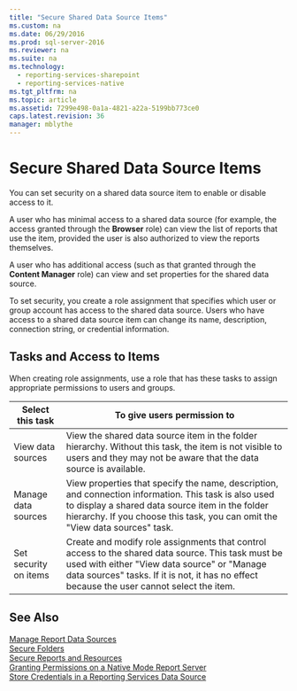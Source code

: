 ```yaml
---
title: "Secure Shared Data Source Items"
ms.custom: na
ms.date: 06/29/2016
ms.prod: sql-server-2016
ms.reviewer: na
ms.suite: na
ms.technology: 
  - reporting-services-sharepoint
  - reporting-services-native
ms.tgt_pltfrm: na
ms.topic: article
ms.assetid: 7299e498-0a1a-4821-a22a-5199bb773ce0
caps.latest.revision: 36
manager: mblythe
---
```

# Secure Shared Data Source Items
You can set security on a shared data source item to enable or disable access to it.  
  
 A user who has minimal access to a shared data source (for example, the access granted through the **Browser** role) can view the list of reports that use the item, provided the user is also authorized to view the reports themselves.  
  
 A user who has additional access (such as that granted through the **Content Manager** role) can view and set properties for the shared data source.  
  
 To set security, you create a role assignment that specifies which user or group account has access to the shared data source. Users who have access to a shared data source item can change its name, description, connection string, or credential information.  
  
## Tasks and Access to Items  
 When creating role assignments, use a role that has these tasks to assign appropriate permissions to users and groups.  
  
|Select this task|To give users permission to|  
|----------------------|---------------------------------|  
|View data sources|View the shared data source item in the folder hierarchy. Without this task, the item is not visible to users and they may not be aware that the data source is available.|  
|Manage data sources|View properties that specify the name, description, and connection information. This task is also used to display a shared data source item in the folder hierarchy. If you choose this task, you can omit the "View data sources" task.|  
|Set security on items|Create and modify role assignments that control access to the shared data source. This task must be used with either "View data source" or "Manage data sources" tasks. If it is not, it has no effect because the user cannot select the item.|  
  
## See Also  
 [Manage Report Data Sources](../../Topics/TopicNameNotContainA/Manage-Report-Data-Sources.md)   
 [Secure Folders](../../Topics/TopicNameNotContainA/Secure-Folders.md)   
 [Secure Reports and Resources](../../Topics/TopicNameNotContainA/Secure-Reports-and-Resources.md)   
 [Granting Permissions on a Native Mode Report Server](../../Topics/TopicNameContainA/Granting-Permissions-on-a-Native-Mode-Report-Server.md)   
 [Store Credentials in a Reporting Services Data Source](../../Topics/TopicNameContainA/Store-Credentials-in-a-Reporting-Services-Data-Source.md)